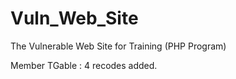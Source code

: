 # Vuln_Web_Site
The Vulnerable Web Site for Training (PHP Program)

  Member TGable : 4 recodes added.
